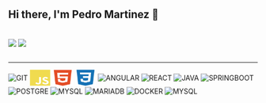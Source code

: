 ## Hi there, I'm Pedro Martinez 👋 

</br>
 <div style="display: inline_block">
  <img height=180 align="center" src="https://github-readme-stats.vercel.app/api?username=pemaismais&theme=tokyonight" />
  <img height=180 align="center" src="https://github-readme-stats.vercel.app/api/top-langs?username=pemaismais&layout=compact&langs_count=8&card_width=320&theme=tokyonight" />
 </div>
</br>

----

<div style="display: inline_block">
  <img align="center" alt="GIT" height="33" width="42" src="https://cdn.jsdelivr.net/gh/devicons/devicon/icons/git/git-original.svg" />

  <img align="center" alt="JS" height="33" width="42" src="https://raw.githubusercontent.com/devicons/devicon/master/icons/javascript/javascript-plain.svg">
  <img align="center" alt="HTML" height="33" width="42" src="https://raw.githubusercontent.com/devicons/devicon/master/icons/html5/html5-plain.svg">
  <img align="center" alt="CSS" height="33" width="42" src="https://raw.githubusercontent.com/devicons/devicon/master/icons/css3/css3-plain.svg">
  <img align="center" alt="ANGULAR" height="33" width="42" src="https://cdn.jsdelivr.net/gh/devicons/devicon/icons/angularjs/angularjs-plain.svg" />
  <img align="center" alt="REACT" height="33" width="42" src="https://cdn.jsdelivr.net/gh/devicons/devicon/icons/react/react-original.svg" />
  
  <img align="center" alt="JAVA" height="35" width="42" src="https://cdn.jsdelivr.net/gh/devicons/devicon/icons/java/java-original.svg" />
  <img align="center" alt="SPRINGBOOT" height="33" width="42" src="https://cdn.jsdelivr.net/gh/devicons/devicon/icons/spring/spring-original.svg" />
  <img align="center" alt="POSTGRE" height="33" width="42" src="https://cdn.jsdelivr.net/gh/devicons/devicon/icons/postgresql/postgresql-original.svg" />
  <img align="center" alt="MYSQL" height="33" width="42" src="https://cdn.jsdelivr.net/gh/devicons/devicon/icons/mysql/mysql-original.svg" />
  <img align="center" alt="MARIADB" height="33" width="42" src="https://cdn.jsdelivr.net/gh/devicons/devicon/icons/mariadb/mariadb-original.svg" />

  <img align="center" alt="DOCKER" height="33" width="42" src="https://cdn.jsdelivr.net/gh/devicons/devicon/icons/docker/docker-plain.svg" />
  
  <img align="center" alt="MYSQL" height="33" width="42" src="https://cdn.jsdelivr.net/gh/devicons/devicon/icons/linux/linux-original.svg" />
</div>
